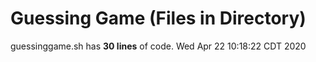 # Guessing Game (Files in Directory)
guessinggame.sh has **30 lines** of code.
Wed Apr 22 10:18:22 CDT 2020
